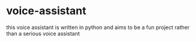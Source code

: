 # voice-assistant
this voice assistant is written in python and aims to be a fun project rather than a serious voice assistant
